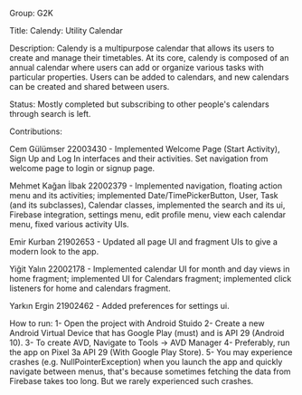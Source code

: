 Group: G2K

Title: Calendy: Utility Calendar

Description:
Calendy is a multipurpose calendar that allows its users to create and manage their timetables. 
At its core, calendy is composed of an annual calendar where users can add or organize various
tasks with particular properties. Users can be added to calendars, and new calendars can be
created and shared between users.

Status:
Mostly completed but subscribing to other people's calendars through search is left.

Contributions:

Cem Gülümser 22003430 - Implemented Welcome Page (Start Activity), Sign Up and Log In interfaces 
and their activities. Set navigation from welcome page to login or signup page.

Mehmet Kağan İlbak 22002379 - Implemented navigation, floating action menu and its activities;
implemented Date/TimePickerButton, User, Task (and its subclasses), Calendar classes, implemented the search and its ui,
Firebase integration, settings menu, edit profile menu, view each calendar menu, fixed various activity UIs.

Emir Kurban 21902653 - Updated all page UI and fragment UIs to give a modern look to the app.

Yiğit Yalın 22002178 - Implemented calendar UI for month and day views in home fragment; implemented UI for Calendars fragment; implemented click listeners for home and calendars fragment.

Yarkın Ergin 21902462 - Added preferences for settings ui.

How to run:
1- Open the project with Android Stuido
2- Create a new Android Virtual Device that has Google Play (must) and is API 29 (Android 10).
3- To create AVD, Navigate to Tools -> AVD Manager
4- Preferably, run the app on Pixel 3a API 29 (With Google Play Store).
5- You may experience crashes (e.g. NullPointerException) when you launch the app and quickly navigate between menus,
that's because sometimes fetching the data from Firebase takes too long. But we rarely experienced such crashes.
